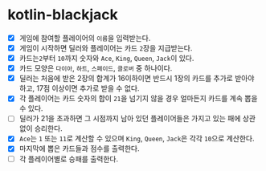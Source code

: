 # kotlin-blackjack

- [x] 게임에 참여할 플레이어의 `이름`을 입력받는다.
- [x] 게임이 시작하면 딜러와 플레이어는 카드 `2`장을 지급받는다.
- [x] 카드는`2`부터 `10`까지 숫자와 `Ace`, `King`, `Queen`, `Jack`이 있다.
- [x] 카드 모양은 `다이아`, `하트`, `스페이드`, `클로버` 중 하나이다.
- [x] 딜러는 처음에 받은 2장의 합계가 16이하이면 반드시 1장의 카드를 추가로 받아야 하고, 17점 이상이면 추가로 받을 수 없다.
- [x] 각 플레이어는 카드 숫자의 합이 `21`을 넘기지 않을 경우 얼마든지 카드를 계속 뽑을 수 있다.
- [ ] 딜러가 21을 초과하면 그 시점까지 남아 있던 플레이어들은 가지고 있는 패에 상관 없이 승리한다.
- [x] `Ace`는 `1` 또는 `11`로 계산할 수 있으며 `King`, `Queen`, `Jack`은 각각 `10`으로 계산한다.
- [x] 마지막에 뽑은 카드들과 점수를 출력한다.
- [ ] 각 플레이어별로 승패를 출력한다.
